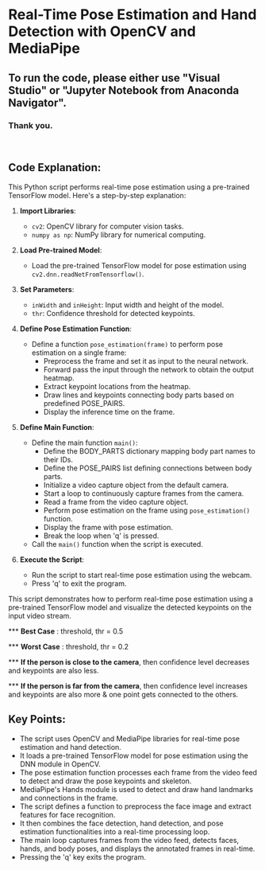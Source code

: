 # Real-Time Pose Estimation and Hand Detection with OpenCV and MediaPipe

## To run the code, please either use "Visual Studio" or "Jupyter Notebook from Anaconda Navigator".

### Thank you.

<br>

## Code Explanation:
This Python script performs real-time pose estimation using a pre-trained TensorFlow model. Here's a step-by-step explanation:

1. **Import Libraries**: 
   - `cv2`: OpenCV library for computer vision tasks.
   - `numpy as np`: NumPy library for numerical computing.

2. **Load Pre-trained Model**: 
   - Load the pre-trained TensorFlow model for pose estimation using `cv2.dnn.readNetFromTensorflow()`.

3. **Set Parameters**: 
   - `inWidth` and `inHeight`: Input width and height of the model.
   - `thr`: Confidence threshold for detected keypoints.

4. **Define Pose Estimation Function**: 
   - Define a function `pose_estimation(frame)` to perform pose estimation on a single frame:
     - Preprocess the frame and set it as input to the neural network.
     - Forward pass the input through the network to obtain the output heatmap.
     - Extract keypoint locations from the heatmap.
     - Draw lines and keypoints connecting body parts based on predefined POSE_PAIRS.
     - Display the inference time on the frame.

5. **Define Main Function**:
   - Define the main function `main()`:
     - Define the BODY_PARTS dictionary mapping body part names to their IDs.
     - Define the POSE_PAIRS list defining connections between body parts.
     - Initialize a video capture object from the default camera.
     - Start a loop to continuously capture frames from the camera.
     - Read a frame from the video capture object.
     - Perform pose estimation on the frame using `pose_estimation()` function.
     - Display the frame with pose estimation.
     - Break the loop when 'q' is pressed.
   - Call the `main()` function when the script is executed.

6. **Execute the Script**:
   - Run the script to start real-time pose estimation using the webcam.
   - Press 'q' to exit the program.

This script demonstrates how to perform real-time pose estimation using a pre-trained TensorFlow model and visualize the detected keypoints on the input video stream.

*** **Best Case** : threshold, thr = 0.5

*** **Worst Case** : threshold, thr = 0.2

*** **If the person is close to the camera**, then confidence level decreases and keypoints are also less.

*** **If the person is far from the camera**, then confidence level increases and keypoints are also more & one point gets connected to the others.

## Key Points:

- The script uses OpenCV and MediaPipe libraries for real-time pose estimation and hand detection.
- It loads a pre-trained TensorFlow model for pose estimation using the DNN module in OpenCV.
- The pose estimation function processes each frame from the video feed to detect and draw the pose keypoints and skeleton.
- MediaPipe's Hands module is used to detect and draw hand landmarks and connections in the frame.
- The script defines a function to preprocess the face image and extract features for face recognition.
- It then combines the face detection, hand detection, and pose estimation functionalities into a real-time processing loop.
- The main loop captures frames from the video feed, detects faces, hands, and body poses, and displays the annotated frames in real-time.
- Pressing the 'q' key exits the program.
